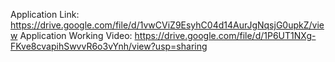 Application Link: https://drive.google.com/file/d/1vwCViZ9EsyhC04d14AurJgNqsjG0upkZ/view
Application Working Video: https://drive.google.com/file/d/1P6UT1NXg-FKve8cvapihSwvvR6o3vYnh/view?usp=sharing
